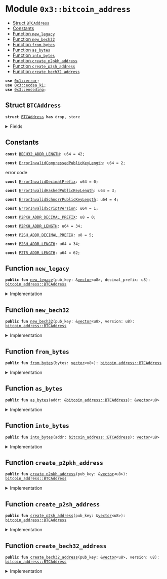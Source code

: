 
<a name="0x3_bitcoin_address"></a>

# Module `0x3::bitcoin_address`



-  [Struct `BTCAddress`](#0x3_bitcoin_address_BTCAddress)
-  [Constants](#@Constants_0)
-  [Function `new_legacy`](#0x3_bitcoin_address_new_legacy)
-  [Function `new_bech32`](#0x3_bitcoin_address_new_bech32)
-  [Function `from_bytes`](#0x3_bitcoin_address_from_bytes)
-  [Function `as_bytes`](#0x3_bitcoin_address_as_bytes)
-  [Function `into_bytes`](#0x3_bitcoin_address_into_bytes)
-  [Function `create_p2pkh_address`](#0x3_bitcoin_address_create_p2pkh_address)
-  [Function `create_p2sh_address`](#0x3_bitcoin_address_create_p2sh_address)
-  [Function `create_bech32_address`](#0x3_bitcoin_address_create_bech32_address)


<pre><code><b>use</b> <a href="">0x1::error</a>;
<b>use</b> <a href="ecdsa_k1.md#0x3_ecdsa_k1">0x3::ecdsa_k1</a>;
<b>use</b> <a href="encoding.md#0x3_encoding">0x3::encoding</a>;
</code></pre>



<a name="0x3_bitcoin_address_BTCAddress"></a>

## Struct `BTCAddress`



<pre><code><b>struct</b> <a href="bitcoin_address.md#0x3_bitcoin_address_BTCAddress">BTCAddress</a> <b>has</b> drop, store
</code></pre>



<details>
<summary>Fields</summary>


<dl>
<dt>
<code>bytes: <a href="">vector</a>&lt;u8&gt;</code>
</dt>
<dd>

</dd>
</dl>


</details>

<a name="@Constants_0"></a>

## Constants


<a name="0x3_bitcoin_address_BECH32_ADDR_LENGTH"></a>



<pre><code><b>const</b> <a href="bitcoin_address.md#0x3_bitcoin_address_BECH32_ADDR_LENGTH">BECH32_ADDR_LENGTH</a>: u64 = 42;
</code></pre>



<a name="0x3_bitcoin_address_ErrorInvalidCompressedPublicKeyLength"></a>



<pre><code><b>const</b> <a href="bitcoin_address.md#0x3_bitcoin_address_ErrorInvalidCompressedPublicKeyLength">ErrorInvalidCompressedPublicKeyLength</a>: u64 = 2;
</code></pre>



<a name="0x3_bitcoin_address_ErrorInvalidDecimalPrefix"></a>

error code


<pre><code><b>const</b> <a href="bitcoin_address.md#0x3_bitcoin_address_ErrorInvalidDecimalPrefix">ErrorInvalidDecimalPrefix</a>: u64 = 0;
</code></pre>



<a name="0x3_bitcoin_address_ErrorInvalidHashedPublicKeyLength"></a>



<pre><code><b>const</b> <a href="bitcoin_address.md#0x3_bitcoin_address_ErrorInvalidHashedPublicKeyLength">ErrorInvalidHashedPublicKeyLength</a>: u64 = 3;
</code></pre>



<a name="0x3_bitcoin_address_ErrorInvalidSchnorrPublicKeyLength"></a>



<pre><code><b>const</b> <a href="bitcoin_address.md#0x3_bitcoin_address_ErrorInvalidSchnorrPublicKeyLength">ErrorInvalidSchnorrPublicKeyLength</a>: u64 = 4;
</code></pre>



<a name="0x3_bitcoin_address_ErrorInvalidScriptVersion"></a>



<pre><code><b>const</b> <a href="bitcoin_address.md#0x3_bitcoin_address_ErrorInvalidScriptVersion">ErrorInvalidScriptVersion</a>: u64 = 1;
</code></pre>



<a name="0x3_bitcoin_address_P2PKH_ADDR_DECIMAL_PREFIX"></a>



<pre><code><b>const</b> <a href="bitcoin_address.md#0x3_bitcoin_address_P2PKH_ADDR_DECIMAL_PREFIX">P2PKH_ADDR_DECIMAL_PREFIX</a>: u8 = 0;
</code></pre>



<a name="0x3_bitcoin_address_P2PKH_ADDR_LENGTH"></a>



<pre><code><b>const</b> <a href="bitcoin_address.md#0x3_bitcoin_address_P2PKH_ADDR_LENGTH">P2PKH_ADDR_LENGTH</a>: u64 = 34;
</code></pre>



<a name="0x3_bitcoin_address_P2SH_ADDR_DECIMAL_PREFIX"></a>



<pre><code><b>const</b> <a href="bitcoin_address.md#0x3_bitcoin_address_P2SH_ADDR_DECIMAL_PREFIX">P2SH_ADDR_DECIMAL_PREFIX</a>: u8 = 5;
</code></pre>



<a name="0x3_bitcoin_address_P2SH_ADDR_LENGTH"></a>



<pre><code><b>const</b> <a href="bitcoin_address.md#0x3_bitcoin_address_P2SH_ADDR_LENGTH">P2SH_ADDR_LENGTH</a>: u64 = 34;
</code></pre>



<a name="0x3_bitcoin_address_P2TR_ADDR_LENGTH"></a>



<pre><code><b>const</b> <a href="bitcoin_address.md#0x3_bitcoin_address_P2TR_ADDR_LENGTH">P2TR_ADDR_LENGTH</a>: u64 = 62;
</code></pre>



<a name="0x3_bitcoin_address_new_legacy"></a>

## Function `new_legacy`



<pre><code><b>public</b> <b>fun</b> <a href="bitcoin_address.md#0x3_bitcoin_address_new_legacy">new_legacy</a>(pub_key: &<a href="">vector</a>&lt;u8&gt;, decimal_prefix: u8): <a href="bitcoin_address.md#0x3_bitcoin_address_BTCAddress">bitcoin_address::BTCAddress</a>
</code></pre>



<details>
<summary>Implementation</summary>


<pre><code><b>public</b> <b>fun</b> <a href="bitcoin_address.md#0x3_bitcoin_address_new_legacy">new_legacy</a>(pub_key: &<a href="">vector</a>&lt;u8&gt;, decimal_prefix: u8): <a href="bitcoin_address.md#0x3_bitcoin_address_BTCAddress">BTCAddress</a> {
    // Check the decimal_prefix, i.e. <b>address</b> type
    <b>assert</b>!(
        decimal_prefix == <a href="bitcoin_address.md#0x3_bitcoin_address_P2PKH_ADDR_DECIMAL_PREFIX">P2PKH_ADDR_DECIMAL_PREFIX</a>
        || decimal_prefix == <a href="bitcoin_address.md#0x3_bitcoin_address_P2SH_ADDR_DECIMAL_PREFIX">P2SH_ADDR_DECIMAL_PREFIX</a>,
        <a href="_invalid_argument">error::invalid_argument</a>(<a href="bitcoin_address.md#0x3_bitcoin_address_ErrorInvalidDecimalPrefix">ErrorInvalidDecimalPrefix</a>)
    );
    // Check the <b>public</b> key length
    <b>assert</b>!(
        <a href="_length">vector::length</a>(pub_key) == <a href="ecdsa_k1.md#0x3_ecdsa_k1_public_key_length">ecdsa_k1::public_key_length</a>(),
        <a href="_invalid_argument">error::invalid_argument</a>(<a href="bitcoin_address.md#0x3_bitcoin_address_ErrorInvalidCompressedPublicKeyLength">ErrorInvalidCompressedPublicKeyLength</a>)
    );
    // Perform <b>address</b> creation
    <b>let</b> <a href="bitcoin_address.md#0x3_bitcoin_address">bitcoin_address</a> = <b>if</b> (decimal_prefix == <a href="bitcoin_address.md#0x3_bitcoin_address_P2PKH_ADDR_DECIMAL_PREFIX">P2PKH_ADDR_DECIMAL_PREFIX</a>) { // P2PKH <b>address</b>
        <a href="bitcoin_address.md#0x3_bitcoin_address_create_p2pkh_address">create_p2pkh_address</a>(pub_key)
    } <b>else</b> <b>if</b> (decimal_prefix == <a href="bitcoin_address.md#0x3_bitcoin_address_P2SH_ADDR_DECIMAL_PREFIX">P2SH_ADDR_DECIMAL_PREFIX</a>) { // P2SH <b>address</b>
        <a href="bitcoin_address.md#0x3_bitcoin_address_create_p2sh_address">create_p2sh_address</a>(pub_key)
    } <b>else</b> {
        <a href="bitcoin_address.md#0x3_bitcoin_address_BTCAddress">BTCAddress</a> {
            bytes: <a href="_empty">vector::empty</a>&lt;u8&gt;()
        }
    };

    <a href="bitcoin_address.md#0x3_bitcoin_address">bitcoin_address</a>
}
</code></pre>



</details>

<a name="0x3_bitcoin_address_new_bech32"></a>

## Function `new_bech32`



<pre><code><b>public</b> <b>fun</b> <a href="bitcoin_address.md#0x3_bitcoin_address_new_bech32">new_bech32</a>(pub_key: &<a href="">vector</a>&lt;u8&gt;, version: u8): <a href="bitcoin_address.md#0x3_bitcoin_address_BTCAddress">bitcoin_address::BTCAddress</a>
</code></pre>



<details>
<summary>Implementation</summary>


<pre><code><b>public</b> <b>fun</b> <a href="bitcoin_address.md#0x3_bitcoin_address_new_bech32">new_bech32</a>(pub_key: &<a href="">vector</a>&lt;u8&gt;, version: u8): <a href="bitcoin_address.md#0x3_bitcoin_address_BTCAddress">BTCAddress</a> {
    // Check the <b>script</b> version
    <b>assert</b>!(
        version &lt;= 16,
        <a href="_invalid_argument">error::invalid_argument</a>(<a href="bitcoin_address.md#0x3_bitcoin_address_ErrorInvalidScriptVersion">ErrorInvalidScriptVersion</a>)
    );
    // Check the <b>script</b> version and the <b>public</b> key relationship
    <b>if</b> (version == 0) {
        <b>assert</b>!(
            <a href="_length">vector::length</a>(pub_key) == 20 || <a href="_length">vector::length</a>(pub_key) == 32,
            <a href="_invalid_argument">error::invalid_argument</a>(<a href="bitcoin_address.md#0x3_bitcoin_address_ErrorInvalidHashedPublicKeyLength">ErrorInvalidHashedPublicKeyLength</a>)
        );
    };
    <b>if</b> (version == 1) {
        <b>assert</b>!(
            <a href="_length">vector::length</a>(pub_key) == 32,
            <a href="_invalid_argument">error::invalid_argument</a>(<a href="bitcoin_address.md#0x3_bitcoin_address_ErrorInvalidSchnorrPublicKeyLength">ErrorInvalidSchnorrPublicKeyLength</a>)
        );
    };
    // This will create Segwit Bech32 or Taproot Bech32m addresses depending on the <b>public</b> key length and the <b>script</b> version
    <b>let</b> <a href="bitcoin_address.md#0x3_bitcoin_address">bitcoin_address</a> = <a href="bitcoin_address.md#0x3_bitcoin_address_create_bech32_address">create_bech32_address</a>(pub_key, version);

    <a href="bitcoin_address.md#0x3_bitcoin_address">bitcoin_address</a>
}
</code></pre>



</details>

<a name="0x3_bitcoin_address_from_bytes"></a>

## Function `from_bytes`



<pre><code><b>public</b> <b>fun</b> <a href="bitcoin_address.md#0x3_bitcoin_address_from_bytes">from_bytes</a>(bytes: <a href="">vector</a>&lt;u8&gt;): <a href="bitcoin_address.md#0x3_bitcoin_address_BTCAddress">bitcoin_address::BTCAddress</a>
</code></pre>



<details>
<summary>Implementation</summary>


<pre><code><b>public</b> <b>fun</b> <a href="bitcoin_address.md#0x3_bitcoin_address_from_bytes">from_bytes</a>(bytes: <a href="">vector</a>&lt;u8&gt;): <a href="bitcoin_address.md#0x3_bitcoin_address_BTCAddress">BTCAddress</a> {
    //TODO check the <b>address</b> bytes.
    <a href="bitcoin_address.md#0x3_bitcoin_address_BTCAddress">BTCAddress</a> {
        bytes: bytes,
    }
}
</code></pre>



</details>

<a name="0x3_bitcoin_address_as_bytes"></a>

## Function `as_bytes`



<pre><code><b>public</b> <b>fun</b> <a href="bitcoin_address.md#0x3_bitcoin_address_as_bytes">as_bytes</a>(addr: &<a href="bitcoin_address.md#0x3_bitcoin_address_BTCAddress">bitcoin_address::BTCAddress</a>): &<a href="">vector</a>&lt;u8&gt;
</code></pre>



<details>
<summary>Implementation</summary>


<pre><code><b>public</b> <b>fun</b> <a href="bitcoin_address.md#0x3_bitcoin_address_as_bytes">as_bytes</a>(addr: &<a href="bitcoin_address.md#0x3_bitcoin_address_BTCAddress">BTCAddress</a>): &<a href="">vector</a>&lt;u8&gt; {
    &addr.bytes
}
</code></pre>



</details>

<a name="0x3_bitcoin_address_into_bytes"></a>

## Function `into_bytes`



<pre><code><b>public</b> <b>fun</b> <a href="bitcoin_address.md#0x3_bitcoin_address_into_bytes">into_bytes</a>(addr: <a href="bitcoin_address.md#0x3_bitcoin_address_BTCAddress">bitcoin_address::BTCAddress</a>): <a href="">vector</a>&lt;u8&gt;
</code></pre>



<details>
<summary>Implementation</summary>


<pre><code><b>public</b> <b>fun</b> <a href="bitcoin_address.md#0x3_bitcoin_address_into_bytes">into_bytes</a>(addr: <a href="bitcoin_address.md#0x3_bitcoin_address_BTCAddress">BTCAddress</a>): <a href="">vector</a>&lt;u8&gt; {
    <b>let</b> <a href="bitcoin_address.md#0x3_bitcoin_address_BTCAddress">BTCAddress</a> { bytes } = addr;
    bytes
}
</code></pre>



</details>

<a name="0x3_bitcoin_address_create_p2pkh_address"></a>

## Function `create_p2pkh_address`



<pre><code><b>public</b> <b>fun</b> <a href="bitcoin_address.md#0x3_bitcoin_address_create_p2pkh_address">create_p2pkh_address</a>(pub_key: &<a href="">vector</a>&lt;u8&gt;): <a href="bitcoin_address.md#0x3_bitcoin_address_BTCAddress">bitcoin_address::BTCAddress</a>
</code></pre>



<details>
<summary>Implementation</summary>


<pre><code><b>public</b> <b>fun</b> <a href="bitcoin_address.md#0x3_bitcoin_address_create_p2pkh_address">create_p2pkh_address</a>(pub_key: &<a href="">vector</a>&lt;u8&gt;): <a href="bitcoin_address.md#0x3_bitcoin_address_BTCAddress">BTCAddress</a> {
    <b>let</b> address_bytes = <a href="encoding.md#0x3_encoding_p2pkh">encoding::p2pkh</a>(pub_key);

    <a href="bitcoin_address.md#0x3_bitcoin_address_BTCAddress">BTCAddress</a> {
        bytes: address_bytes
    }
}
</code></pre>



</details>

<a name="0x3_bitcoin_address_create_p2sh_address"></a>

## Function `create_p2sh_address`



<pre><code><b>public</b> <b>fun</b> <a href="bitcoin_address.md#0x3_bitcoin_address_create_p2sh_address">create_p2sh_address</a>(pub_key: &<a href="">vector</a>&lt;u8&gt;): <a href="bitcoin_address.md#0x3_bitcoin_address_BTCAddress">bitcoin_address::BTCAddress</a>
</code></pre>



<details>
<summary>Implementation</summary>


<pre><code><b>public</b> <b>fun</b> <a href="bitcoin_address.md#0x3_bitcoin_address_create_p2sh_address">create_p2sh_address</a>(pub_key: &<a href="">vector</a>&lt;u8&gt;): <a href="bitcoin_address.md#0x3_bitcoin_address_BTCAddress">BTCAddress</a> {
    <b>let</b> address_bytes = <a href="encoding.md#0x3_encoding_p2sh">encoding::p2sh</a>(pub_key);

    <a href="bitcoin_address.md#0x3_bitcoin_address_BTCAddress">BTCAddress</a> {
        bytes: address_bytes
    }
}
</code></pre>



</details>

<a name="0x3_bitcoin_address_create_bech32_address"></a>

## Function `create_bech32_address`



<pre><code><b>public</b> <b>fun</b> <a href="bitcoin_address.md#0x3_bitcoin_address_create_bech32_address">create_bech32_address</a>(pub_key: &<a href="">vector</a>&lt;u8&gt;, version: u8): <a href="bitcoin_address.md#0x3_bitcoin_address_BTCAddress">bitcoin_address::BTCAddress</a>
</code></pre>



<details>
<summary>Implementation</summary>


<pre><code><b>public</b> <b>fun</b> <a href="bitcoin_address.md#0x3_bitcoin_address_create_bech32_address">create_bech32_address</a>(pub_key: &<a href="">vector</a>&lt;u8&gt;, version: u8): <a href="bitcoin_address.md#0x3_bitcoin_address_BTCAddress">BTCAddress</a> {
    <b>let</b> address_bytes = <a href="encoding.md#0x3_encoding_bech32">encoding::bech32</a>(pub_key, version);

    <a href="bitcoin_address.md#0x3_bitcoin_address_BTCAddress">BTCAddress</a> {
        bytes: address_bytes
    }
}
</code></pre>



</details>
